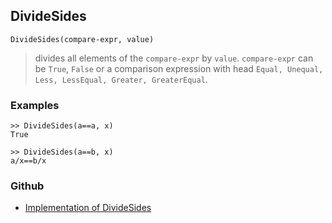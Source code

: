 ## DivideSides

```
DivideSides(compare-expr, value) 
```

> divides all elements of the `compare-expr` by `value`. `compare-expr` can be `True`, `False` or a comparison expression with head `Equal, Unequal, Less, LessEqual, Greater, GreaterEqual`. 

### Examples

```
>> DivideSides(a==a, x) 
True      
 
>> DivideSides(a==b, x)    
a/x==b/x
```
    

### Github

* [Implementation of DivideSides](https://github.com/axkr/symja_android_library/blob/master/symja_android_library/matheclipse-core/src/main/java/org/matheclipse/core/builtin/SidesFunctions.java#L130) 
